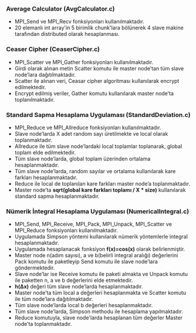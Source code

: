 ### Average Calculator (AvgCalculator.c)
- MPI_Send ve MPI_Recv fonksiyonları kullanılmaktadır.
- 20 elemanlı int array'in 5 birimlik chunk'lara bölünerek 4 slave makine tarafından distributed olarak hesaplanması.

### Ceaser Cipher (CeaserCipher.c)
- MPI_Scatter ve MPI_Gather fonksiyonları kullanılmaktadır.
- Girdi olarak alınan metin Scatter komutu ile  master node’tan tüm slave node’lara dağıtılmaktadır.
- Scatter ile alınan veri, Ceasar cipher algoritması kullanılarak encrypt edilmektedir.
- Encrypt edilmiş veriler, Gather komutu kullanılarak master node’ta toplanılmaktadır.

### Standard Sapma Hesaplama Uygulaması (StandardDeviation.c)
- MPI_Reduce ve MPI_Allreduce fonksiyonları kullanılmaktadır.
- Slave node’larda X adet random sayı üretilmekte ve local olarak toplanmaktadır.
- Allreduce ile tüm slave node’lardaki local toplamlar toplanarak, global toplam elde edilmektedir.
- Tüm slave node’larda, global toplam üzerinden ortalama hesaplanmaktadır.
- Tüm slave node’larda, random sayılar ve ortalama kullanılarak kare farkları hesaplanmaktadır.
- Reduce ile local de toplanılan kare farkları master node’a toplanmaktadır.
- Master node’ta **sqrt(global kare farkları toplamı / X * size)** kullanılarak standard sapma hesaplanmaktadır.

### Nümerik İntegral Hesaplama Uygulaması (NumericalIntegral.c)
- MPI_Send, MPI_Receive, MPI_Pack, MPI_Unpack, MPI_Scatter ve MPI_Reduce fonksiyonları kullanılmaktadır.
- Uygulamada Simpson yöntemi kullanılarak nümerik yöntemlerle integral hesaplanmaktadır.
- Uygulamada hesaplanacak fonksiyon **f(x)=cos(x)** olarak belirlenmiştir.
- Master node n(adım sayısı), a ve b(belirli integral aralığı) değerlerini Pack komutu ile paketleyip Send komutu ile slave node’lara göndermektedir.
- Slave node’lar ise Receive komutu ile paketi almakta ve Unpack komutu ile paketten n, a  ve b değerlerini elde etmektedir.
- **h(Δx)** değeri tüm slave node’larda hesaplanmaktadır.
- Master node’ta tüm local a değerleri hesaplanmakta ve Scatter komutu ile tüm node’lara dağıtılmaktadır.
- Tüm slave node’larda local b değerleri hesaplanmaktadır.
- Tüm slave node’larda, Simpson methodu ile hesaplama yapılmaktadır.
- Reduce komutuyla, slave node'larda hesaplanan tüm değerler Master node’ta toplanmaktadır.